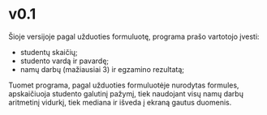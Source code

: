 # v0.1

Šioje versijoje pagal užduoties formuluotę, programa prašo vartotojo įvesti:

* studentų skaičių;
* studento vardą ir pavardę;
* namų darbų (mažiausiai 3) ir egzamino rezultatą;

Tuomet programa, pagal užduoties formuluotėje nurodytas formules, apskaičiuoja studento galutinį pažymį, tiek naudojant visų namų darbų aritmetinį vidurkį, tiek mediana ir išveda į ekraną gautus duomenis.
